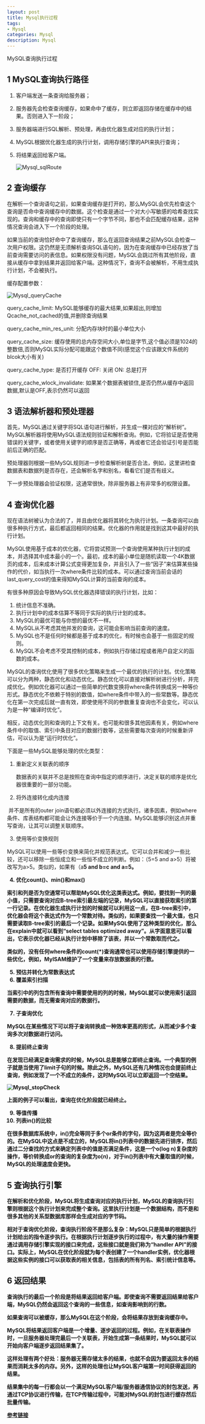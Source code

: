 ```yaml
---
layout: post
title: Mysql执行过程
tags:
- Mysql
categories: Mysql
description: Mysql
---
```


MySQL查询执行过程

<!-- more --> 

## 1 **MySQL查询执行路径** 

1. 客户端发送一条查询给服务器；

2. 服务器先会检查查询缓存，如果命中了缓存，则立即返回存储在缓存中的结果。否则进入下一阶段；

3. 服务器端进行SQL解析、预处理，再由优化器生成对应的执行计划；

4. MySQL根据优化器生成的执行计划，调用存储引擎的API来执行查询；

5. 将结果返回给客户端。

   ![Mysql_sqlRoute](/images/mysql/Mysql_sqlRoute.png)

## 2 查询缓存

​	在解析一个查询语句之前，如果查询缓存是打开的，那么MySQL会优先检查这个查询是否命中查询缓存中的数据。这个检查是通过一个对大小写敏感的哈希查找实现的。查询和缓存中的查询即使只有一个字节不同，那也不会匹配缓存结果，这种情况查询会进入下一个阶段的处理。

​	如果当前的查询恰好命中了查询缓存，那么在返回查询结果之前MySQL会检查一次用户权限。这仍然是无须解析查询SQL语句的，因为在查询缓存中已经存放了当前查询需要访问的表信息。如果权限没有问题，MySQL会跳过所有其他阶段，直接从缓存中拿到结果并返回给客户端。这种情况下，查询不会被解析，不用生成执行计划，不会被执行。

缓存配置参数： 

![Mysql_queryCache](/images/mysql/Mysql_queryCache.png)

query_cache_limit: MySQL能够缓存的最大结果,如果超出,则增加 Qcache_not_cached的值,并删除查询结果

query_cache_min_res_unit: 分配内存块时的最小单位大小

query_cache_size: 缓存使用的总内存空间大小,单位是字节,这个值必须是1024的整数倍,否则MySQL实际分配可能跟这个数值不同(感觉这个应该跟文件系统的blcok大小有关)

query_cache_type: 是否打开缓存 OFF: 关闭 ON: 总是打开

query_cache_wlock_invalidate: 如果某个数据表被锁住,是否仍然从缓存中返回数据,默认是OFF,表示仍然可以返回

## 3 语法解析器和预处理器

​	首先，MySQL通过关键字将SQL语句进行解析，并生成一棵对应的“解析树”。MySQL解析器将使用MySQL语法规则验证和解析查询。例如，它将验证是否使用错误的关键字，或者使用关键字的顺序是否正确等，再或者它还会验证引号是否能前后正确的匹配。

​	预处理器则根据一些MySQL规则进一步检查解析树是否合法，例如，这里讲检查数据表和数据列是否存在，还会解析名字和别名，看看它们是否有歧义。

下一步预处理器会验证权限，这通常很快，除非服务器上有非常多的权限设置。

## 4 **查询优化器** 

​	现在语法树被认为合法的了，并且由优化器将其转化为执行计划。一条查询可以由很多种执行方式，最后都返回相同的结果。优化器的作用就是找到这其中最好的执行计划。

​	MySQL使用基于成本的优化器，它将尝试预测一个查询使用某种执行计划的成本，并选择其中成本最小的一个。最初，成本的最小单位是随机读取一个4K数据页的成本，后来成本计算公式变得更加复杂，并且引入了一些“因子”来估算某些操作的代价，如当执行一次where条件比较的成本。可以通过查询当前会话的last_query_cost的值来得知MySQL计算的当前查询的成本。

有很多种原因会导致MySQL优化器选择错误的执行计划，比如： 

1. 统计信息不准确。
2. 执行计划中的成本估算不等同于实际的执行计划的成本。
3. MySQL的最优可能与你想的最优不一样。
4. MySQL从不考虑其他并发的查询，这可能会影响当前查询的速度。
5. MySQL也不是任何时候都是基于成本的优化，有时候也会基于一些固定的规则。
6. MySQL不会考虑不受其控制的成本，例如执行存储过程或者用户自定义的函数的成本。

​        MySQL的查询优化使用了很多优化策略来生成一个最优的执行的计划。优化策略可以分为两种，静态优化和动态优化。静态优化可以直接对解析树进行分析，并完成优化。例如优化器可以通过一些简单的代数变换将where条件转换成另一种等价形式。静态优化不依赖于特别的数值，如where条件中带入的一些常数等。静态优化在第一次完成后就一直有效，即使使用不同的参数重复查询也不会变化，可以认为是一种“编译时优化”。

​        相反，动态优化则和查询的上下文有关。也可能和很多其他因素有关，例如where条件中的取值、索引中条目对应的数据行数等，这些需要每次查询的时候重新评估，可以认为是“运行时优化”。

下面是一些MySQL能够处理的优化类型： 

1. 重新定义关联表的顺序

   数据表的关联并不总是按照在查询中指定的顺序进行，决定关联的顺序是优化器很重要的一部分功能。

2. 将外连接转化成内连接

​        并不是所有的outer join语句都必须以外连接的方式执行。诸多因素，例如where条件、库表结构都可能会让外连接等价于一个内连接。MySQL能够识别这点并重写查询，让其可以调整关联顺序。

3. 使用等价变换规则

​        MySQL可以使用一些等价变换来简化并规范表达式。它可以合并和减少一些比较，还可以移除一些恒成立和一些恒不成立的判断。例如：（5=5 and a>5）将被改写为a>5。类似的，如果有（a<b and b=c）and a=5，则会被改写为 b>5 and b=c and a=5。

4. 优化count()、min()和max()

​        索引和列是否为空通常可以帮助MySQL优化这类表达式。例如，要找到一列的最小值，只需要查询对应B-tree索引最左端的记录，MySQL可以直接获取索引的第一行记录。在优化器生成执行计划的时候就可以利用这一点，在B-tree索引中，优化器会将这个表达式作为一个常数对待。类似的，如果要查找一个最大值，也只需要读取B-tree索引的最后一个记录。如果MySQL使用了这种类型的优化，那么在explain中就可以看到“select tables optimized away”。从字面意思可以看出，它表示优化器已经从执行计划中移除了该表，并以一个常数取而代之。

类似的，没有任何where条件的count(*)查询通常也可以使用存储引擎提供的一些优化，例如，MyISAM维护了一个变量来存放数据表的行数。

5. 预估并转化为常数表达式
6. 覆盖索引扫描

​        当索引中的列包含所有查询中需要使用的列的时候，MySQL就可以使用索引返回需要的数据，而无需查询对应的数据行。

7. 子查询优化

​        MySQL在某些情况下可以将子查询转换成一种效率更高的形式，从而减少多个查询多次对数据进行访问。

8. 提前终止查询

​       在发现已经满足查询需求的时候，MySQL总是能够立即终止查询。一个典型的例子就是当使用了limit子句的时候。除此之外，MySQL还有几种情况也会提前终止查询，例如发现了一个不成立的条件，这时MySQL可以立即返回一个空结果。

![Mysql_stopCheck](/images/mysql/Mysql_stopCheck.png)

上面的例子可以看出，查询在优化阶段就已经终止。 

9. 等值传播 
10. 列表in()的比较 

​        在很多数据库系统中，in()完全等同于多个or条件的字句，因为这两者是完全等价的。在MySQL中这点是不成立的，MySQL将in()列表中的数据先进行排序，然后通过二分查找的方式来确定列表中的值是否满足条件，这是一个o(log n)复杂度的操作，等价转换成or的查询的复杂度为o(n)，对于in()列表中有大量取值的时候，MySQL的处理速度会更快。 

## 5 **查询执行引擎** 

​	在解析和优化阶段，MySQL将生成查询对应的执行计划，MySQL的查询执行引擎则根据这个执行计划来完成整个查询。这里执行计划是一个数据结构，而不是和很多其他的关系型数据库那样会生成对应的字节码。

​	相对于查询优化阶段，查询执行阶段不是那么复杂：MySQL只是简单的根据执行计划给出的指令逐步执行。在根据执行计划逐步执行的过程中，有大量的操作需要通过调用存储引擎实现的接口来完成，这些接口就是我们称为“handler API”的接口。实际上，MySQL在优化阶段就为每个表创建了一个handler实例，优化器根据这些实例的接口可以获取表的相关信息，包括表的所有列名、索引统计信息等。

## 6 返回结果 

​	查询执行的最后一个阶段是将结果返回给客户端。即使查询不需要返回结果给客户端，MySQL仍然会返回这个查询的一些信息，如查询影响到的行数。

如果查询可以被缓存，那么MySQL在这个阶段，会将结果存放到查询缓存中。

​	MySQL将结果返回客户端是一个增量、逐步返回的过程。例如，在关联表操作时，一旦服务器处理完最后一个关联表，开始生成第一条结果时，MySQL就可以开始向客户端逐步返回结果集了。

​	这样处理有两个好处：服务器无需存储太多的结果，也就不会因为要返回太多的结果而消耗太多的内存。另外，这样的处理也让MySQL客户端第一时间获得返回的结果。

​	结果集中的每一行都会以一个满足MySQL客户端/服务器通信协议的封包发送，再通过TCP协议进行传输，在TCP传输过程中，可能对MySQL的封包进行缓存然后批量传输。



[参考链接](https://www.cnblogs.com/yuyue2014/p/3826941.html)